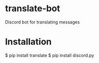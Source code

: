 # translate-bot
Discord bot for translating messages

# Installation
$ pip install translate
$ pip install discord.py

